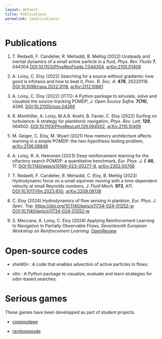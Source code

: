```yaml
---
layout: default
title: Publications
permalink: /publications/
---
```


# Publications

1. T. Redaelli, F. Candelier, R. Mehaddi, B. Mehlig (2022) Unsteady and inertial dynamics of a small active particle in a fluid, *Phys. Rev. Fluids* **7**, 044304
<a href="https://doi.org/10.1103/PhysRevFluids.7.044304">DOI:10.1103/PhysRevFluids.7.044304</a>,
<a href="https://arxiv.org/abs/2105.01408">arXiv:2105.01408</a>

2. A. Loisy, C. Eloy (2022) Searching for a source without gradients: how good is infotaxis and how to beat it, *Proc. R. Soc. A.* **478**, 20220118.
<a href="https://doi.org/10.1098/rspa.2022.0118">DOI:10.1098/rspa.2022.0118</a>,
<a href="https://arxiv.org/abs/2112.10861">arXiv:2112.10861</a>

3. A. Loisy, C. Eloy (2022) OTTO: A Python package to simulate, solve and visualize the source-tracking POMDP, *J. Open Source Softw.* **7(74)**, 4266.
<a href="https://doi.org/10.21105/joss.04266">DOI:10.21105/joss.04266</a>

4. R. Monthiller, A. Loisy, M.A.R. Koehl, B. Favier, C. Eloy (2022) Surfing on turbulence: A strategy for planktonic navigation, *Phys. Rev. Lett.* **129**, 064502.
<a href="https://doi.org/10.1103/PhysRevLett.129.064502">DOI:10.1103/PhysRevLett.129.064502</a>,
<a href="https://arxiv.org/abs/2110.10409">arXiv:2110.10409</a>

5. M. Geiger, C. Eloy, M. Wyart (2021) How memory architecture affects learning in a simple POMDP: the two-hypothesis testing problem, <a href="https://arxiv.org/abs/2106.08849">arXiv:2106.08849</a>

6. A. Loisy, R. A. Heinonen (2023) Deep reinforcement learning for the olfactory search POMDP: a quantitative benchmark, *Eur. Phys. J. E* **46**, 17.
<a href="https://doi.org/10.1140/epje/s10189-023-00277-8">DOI:10.1140/epje/s10189-023-00277-8</a>,
<a href="https://arxiv.org/abs/2302.00706">arXiv:2302.00706</a>

7. T. Redaelli, F. Candelier, R. Mehaddi, C. Eloy, B. Mehlig (2023) Hydrodynamic force on a small squirmer moving with a time-dependent velocity at small Reynolds numbers, *J. Fluid Mech.* **973**, A11.
<a href="https://doi.org/10.1017/jfm.2023.650">DOI:10.1017/jfm.2023.650</a>,
<a href="https://arxiv.org/abs/2209.08138">arXiv:2209.08138</a>

8. C. Eloy (2024) Hydrodynamics of flow sensing in plankton, *Eur. Phys. J. Spec. Top.*  https://doi.org/10.1140/epjs/s11734-024-01252-w
<a href="https://doi.org/10.1140/epjs/s11734-024-01252-w">DOI:10.1140/epjs/s11734-024-01252-w</a>

9. S. Meccana, A. Loisy, C. Eloy (2024) Applying Reinforcement Learning to Navigation In Partially Observable Flows, *Seventeenth European Workshop on Reinforcement Learning*.
<a href="https://openreview.net/forum?id=9JAajeK84e">OpenReview</a>

# Open-source codes

* sheld0n <a href="http://github.com/c0pep0d/sheld0n" title="Github: sheld0n"><span class="icon-github-circled"></span></a>: A code that enables advection of active particles in flows.

* otto <a href="http://github.com/c0pep0d/otto" title="Github: otto"><span class="icon-github-circled"></span></a>: A Python package to visualize, evaluate and learn strategies for odor-based searches.

# Serious games

These games have been developped as part of student projects.

* <a href="https://milhouzer.itch.io/copepodage" title="itch: copepodage">copepodage</a>

* <a href="https://copepode.itch.io/rambopepode" title="itch: rambopepode">rambopepode</a>

